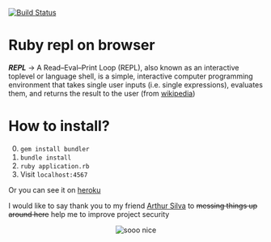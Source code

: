 [![Build Status](https://travis-ci.org/OdineiRibeiro/ruby-repl-on-browser.svg?branch=master)](https://travis-ci.org/OdineiRibeiro/ruby-repl-on-browser)

# Ruby repl on browser

_**REPL**_ -> A Read–Eval–Print Loop (REPL), also known as an interactive toplevel or language shell, is a simple, interactive computer programming environment that takes single user inputs (i.e. single expressions), evaluates them, and returns the result to the user (from [wikipedia](https://en.wikipedia.org/wiki/Read%E2%80%93eval%E2%80%93print_loop))

# How to install?

0. ` gem install bundler `
1. ` bundle install `
2. ` ruby application.rb `
3. Visit ` localhost:4567 `

Or you can see it on [heroku](https://pacific-gorge-33451.herokuapp.com/)

I would like to say thank you to my friend [Arthur Silva](https://github.com/arthurfsilva) to ~~messing things up around here~~ help me to improve project security

<p align="center">
<img src="https://media.giphy.com/media/3oEjI5VtIhHvK37WYo/giphy.gif" alt="sooo nice" />
</p>
